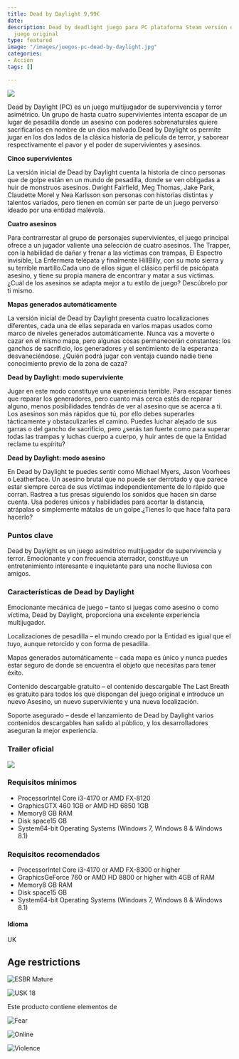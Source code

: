 ```yaml
---
title: Dead by Daylight 9,99€
date: 
description: Dead by deadlight juego para PC plataforma Steam versión digital del
  juego original
type: featured
image: "/images/juegos-pc-dead-by-daylight.jpg"
categories:
- Acción
tags: []

---
```

![](/images/pedir-boton-1.png)

Dead by Daylight (PC) es un juego multijugador de supervivencia y terror asimétrico. Un grupo de hasta cuatro supervivientes intenta escapar de un lugar de pesadilla donde un asesino con poderes sobrenaturales quiere sacrificarlos en nombre de un dios malvado.Dead by Daylight os permite jugar en los dos lados de la clásica historia de película de terror, y saborear respectivamente el pavor y el poder de supervivientes y asesinos.

**Cinco supervivientes**

La versión inicial de Dead by Daylight cuenta la historia de cinco personas que de golpe están en un mundo de pesadilla, donde se ven obligadas a huir de monstruos asesinos. Dwight Fairfield, Meg Thomas, Jake Park, Claudette Morel y Nea Karlsson son personas con historias distintas y talentos variados, pero tienen en común ser parte de un juego perverso ideado por una entidad malévola.

**Cuatro asesinos**

Para contrarrestar al grupo de personajes supervivientes, el juego principal ofrece a un jugador valiente una selección de cuatro asesinos. The Trapper, con la habilidad de dañar y frenar a las víctimas con trampas, El Espectro invisible, La Enfermera telépata y finalmente HillBilly, con su moto sierra y su terrible martillo.Cada uno de ellos sigue el clásico perfil de psicópata asesino, y tiene su propia manera de encontrar y matar a sus víctimas. ¿Cuál de los asesinos se adapta mejor a tu estilo de juego? Descúbrelo por ti mismo.

**Mapas generados automáticamente**

La versión inicial de Dead by Daylight presenta cuatro localizaciones diferentes, cada una de ellas separada en varios mapas usados como marco de niveles generados automáticamente. Nunca vas a moverte o cazar en el mismo mapa, pero algunas cosas permanecerán constantes: los ganchos de sacrificio, los generadores y el sentimiento de la esperanza desvaneciéndose. ¿Quién podrá jugar con ventaja cuando nadie tiene conocimiento previo de la zona de caza?

**Dead by Daylight: modo superviviente**

Jugar en este modo constituye una experiencia terrible. Para escapar tienes que reparar los generadores, pero cuanto más cerca estés de reparar alguno, menos posibilidades tendrás de ver al asesino que se acerca a ti. Los asesinos son más rápidos que tú, por ello debes superarles tácticamente y obstaculizarles el camino. Puedes luchar alejado de sus garras o del gancho de sacrificio, pero ¿serás tan fuerte como para superar todas las trampas y luchas cuerpo a cuerpo, y huir antes de que la Entidad reclame tu espíritu?

**Dead by Daylight: modo asesino**

En Dead by Daylight te puedes sentir como Michael Myers, Jason Voorhees o Leatherface. Un asesino brutal que no puede ser derrotado y que parece estar siempre cerca de sus víctimas independientemente de lo rápido que corran. Rastrea a tus presas siguiendo los sonidos que hacen sin darse cuenta. Usa poderes únicos y habilidades para acortar la distancia, atrápalas o simplemente mátalas de un golpe.¿Tienes lo que hace falta para hacerlo?

### Puntos clave

Dead by Daylight es un juego asimétrico multijugador de supervivencia y terror. Emocionante y con frecuencia aterrador, constituye un entretenimiento interesante e inquietante para una noche lluviosa con amigos.

### Características de Dead by Daylight

Emocionante mecánica de juego – tanto si juegas como asesino o como víctima, Dead by Daylight, proporciona una excelente experiencia multijugador.

Localizaciones de pesadilla – el mundo creado por la Entidad es igual que el tuyo, aunque retorcido y con forma de pesadilla.

Mapas generados automáticamente – cada mapa es único y nunca puedes estar seguro de donde se encuentra el objeto que necesitas para tener éxito.

Contenido descargable gratuito – el contenido descargable The Last Breath es gratuito para todos los que dispongan del juego original e introduce un nuevo Asesino, un nuevo superviviente y una nueva localización.

Soporte asegurado – desde el lanzamiento de Dead by Daylight varios contenidos descargables han salido al público, y los desarrolladores aseguran la mejor experiencia.

### Trailer oficial

[![](/images/juegos-pc-dead-by-daylight-trailer.jpg)](https://www.youtube.com/watch?v=JGhIXLO3ul8&t=58s "Trailer")

### Requisitos mínimos

* ProcessorIntel Core i3-4170 or AMD FX-8120
* GraphicsGTX 460 1GB or AMD HD 6850 1GB
* Memory8 GB RAM
* Disk space15 GB
* System64-bit Operating Systems (Windows 7, Windows 8 & Windows 8.1)

### Requisitos recomendados

* ProcessorIntel Core i3-4170 or AMD FX-8300 or higher
* GraphicsGeForce 760 or AMD HD 8800 or higher with 4GB of RAM
* Memory8 GB RAM
* Disk space15 GB
* System64-bit Operating Systems (Windows 7, Windows 8 & Windows 8.1)

#### Idioma

UK

## Age restrictions

![ESBR Mature](https://images.g2a.com/newlayout/46x46/1x1x0/b7388b2a648c/595d133b5bafe3df7b21c4c7)

![USK 18](https://images.g2a.com/newlayout/46x46/1x1x0/949ef73988e9/595d14d6ae653a2bd122ab56)

Este producto contiene elementos de

![Fear](https://images.g2a.com/newlayout/46x46/1x1x0/7888333d1843/595d147bae653a38a767a162)

![Online](https://images.g2a.com/newlayout/46x46/1x1x0/f523b006078f/595d14a05bafe3efa030c5d4)

![Violence](https://images.g2a.com/newlayout/46x46/1x1x0/640bf94781dc/5c79105dae653aca9f0cd3d2)
